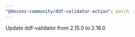 ```yaml
---
"@deconz-community/ddf-validator-action": patch
---
```


Update ddf-validator from 2.15.0 to 2.18.0
